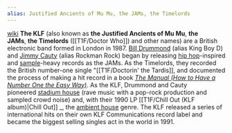 ```yaml
---
alias: Justified Ancients of Mu Mu, the JAMs, the Timelords
---
```

[wiki](https://en.wikipedia.org/wiki/The_KLF)
**The KLF** (also known as **the Justified Ancients of Mu Mu**, **the JAMs**, **the Timelords** ([[T1F/Doctor Who]]) and other names) are a British electronic band formed in London in 1987. [Bill Drummond](https://en.wikipedia.org/wiki/Bill_Drummond "Bill Drummond") (alias King Boy D) and [Jimmy Cauty](https://en.wikipedia.org/wiki/Jimmy_Cauty "Jimmy Cauty") (alias Rockman Rock) began by releasing [hip hop](https://en.wikipedia.org/wiki/Hip_hop_music "Hip hop music")-inspired and [sample](https://en.wikipedia.org/wiki/Sampling_(music) "Sampling (music)")-heavy records as the JAMs. As the Timelords, they recorded the British number-one single "[[T1F/Doctorin' the Tardis]], and documented the process of making a hit record in a book _[The Manual (How to Have a Number One the Easy Way)](https://en.wikipedia.org/wiki/The_Manual "The Manual")_. As the KLF, Drummond and Cauty pioneered [stadium house](https://en.wikipedia.org/wiki/Stadium_house "Stadium house") (rave music with a pop-rock production and sampled crowd noise) and, with their 1990 LP [[T1F/Chill Out (KLF album)|Chill Out]] _, the [ambient house](https://en.wikipedia.org/wiki/Ambient_house "Ambient house") genre. The KLF released a series of international hits on their own KLF Communications record label and became the biggest selling singles act in the world in 1991.